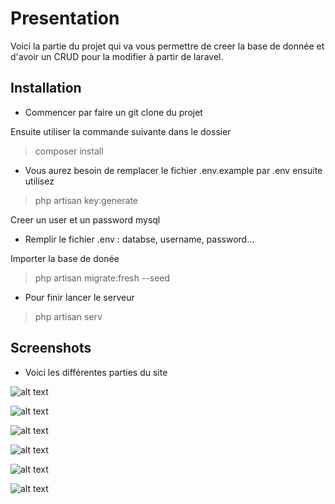 # Presentation

Voici la partie du projet qui va vous permettre de creer la base de donnée et d'avoir un CRUD pour la modifier à partir de laravel.

## Installation

* Commencer par faire un git clone du projet

Ensuite utiliser la commande suivante dans le dossier 

> composer install

* Vous aurez besoin de remplacer le fichier .env.example par .env ensuite utilisez

> php artisan key:generate

Creer un user et un password mysql

* Remplir le fichier .env : databse, username, password...

Importer la base de donée

> php artisan migrate:fresh --seed

* Pour finir lancer le serveur

> php artisan serv


## Screenshots

* Voici les différentes parties du site

![alt text](https://github.com/wewlr17/Projet-Dev/blob/master/screen/accueil.png "Image accueil")

![alt text](https://github.com/wewlr17/Projet-Dev/blob/master/screen/listcategories.png "Image list cateogories")

![alt text](https://github.com/wewlr17/Projet-Dev/blob/master/screen/addcategory.png "Image create category")

![alt text](https://github.com/wewlr17/Projet-Dev/blob/master/screen/listproducts.png "Image list products")

![alt text](https://github.com/wewlr17/Projet-Dev/blob/master/screen/addproduct.png "Image create product")

![alt text](https://github.com/wewlr17/Projet-Dev/blob/master/screen/modifierproduct.png "Image modifier product")


